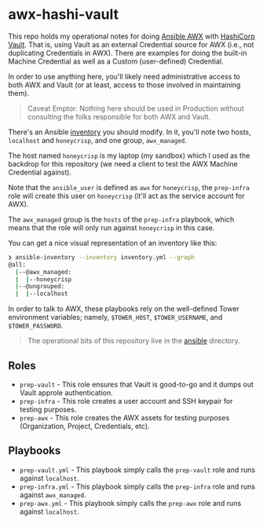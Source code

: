 # awx-hashi-vault

This repo holds my operational notes for doing [Ansible AWX](https://github.com/ansible/awx) with [HashiCorp Vault](https://vaultproject.io).
That is, using Vault as an external Credential source for AWX (i.e., not duplicating Credentials in AWX).
There are examples for doing the built-in Machine Credential as well as a Custom (user-defined) Credential.

In order to use anything here, you'll likely need administrative access to both AWX and Vault (or at least, access to those involved in maintaining them).

> Caveat Emptor: Nothing here should be used in Production without consulting the folks responsible for both AWX and Vault.

There's an Ansible [inventory](./ansible/inventory.yml) you should modify.
In it, you'll note two hosts, `localhost` and `honeycrisp`, and one group, `awx_managed`.

The host named `honeycrisp` is my laptop (my sandbox) which I used as the backdrop for this repository (we need a client to test the AWX Machine Credential against).

Note that the `ansible_user` is defined as `awx` for `honeycrisp`, the `prep-infra` role will create this user on `honeycrisp` (it'll act as the service account for AWX).

The `awx_managed` group is the `hosts` of the `prep-infra` playbook, which means that the role will only run against `honeycrisp` in this case.

You can get a nice visual representation of an inventory like this:

```bash
❯ ansible-inventory --inventory inventory.yml --graph
@all:
  |--@awx_managed:
  |  |--honeycrisp
  |--@ungrouped:
  |  |--localhost
```

In order to talk to AWX, these playbooks rely on the well-defined Tower environment variables; namely, `$TOWER_HOST`, `$TOWER_USERNAME`, and `$TOWER_PASSWORD`.

> The operational bits of this repository live in the [ansible](ansible/) directory.

## Roles

- `prep-vault` - This role ensures that Vault is good-to-go and it dumps out Vault approle authentication.
- `prep-infra` - This role creates a user account and SSH keypair for testing purposes.
- `prep-awx` - This role creates the AWX assets for testing purposes (Organization, Project, Credentials, etc).

## Playbooks

- `prep-vault.yml` - This playbook simply calls the `prep-vault` role and runs against `localhost`.
- `prep-infra.yml` - This playbook simply calls the `prep-infra` role and runs against `awx_managed`.
- `prep-awx.yml` - This playbook simply calls the `prep-awx` role and runs against `localhost`.
